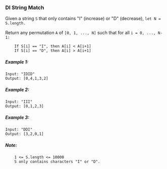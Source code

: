 ### DI String Match
Given a string `S` that only contains "I" (increase) or "D" (decrease), `let N = S.length.`

Return any permutation `A` of `[0, 1, ..., N]` such that for all `i = 0, ..., N-1:`
```
    If S[i] == "I", then A[i] < A[i+1]
    If S[i] == "D", then A[i] > A[i+1]
```
 

##### Example 1:
```
Input: "IDID"
Output: [0,4,1,3,2]
```
##### Example 2:
```
Input: "III"
Output: [0,1,2,3]
```
##### Example 3:
```
Input: "DDI"
Output: [3,2,0,1]
```
 

##### Note:
```
    1 <= S.length <= 10000
    S only contains characters "I" or "D".
```